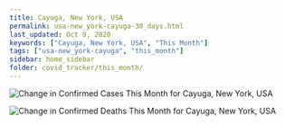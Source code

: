 ```yaml
---
title: Cayuga, New York, USA
permalink: usa-new_york-cayuga-30_days.html
last_updated: Oct 9, 2020
keywords: ["Cayuga, New York, USA", "This Month"]
tags: ["usa-new_york-cayuga", "this_month"]
sidebar: home_sidebar
folder: covid_tracker/this_month/
---
```


![Change in Confirmed Cases This Month for Cayuga, New York, USA](images/graphs/usa-new_york-cayuga-delta_confirmed-30_days_graph.png)

![Change in Confirmed Deaths This Month for Cayuga, New York, USA](images/graphs/usa-new_york-cayuga-delta_deaths-30_days_graph.png)
